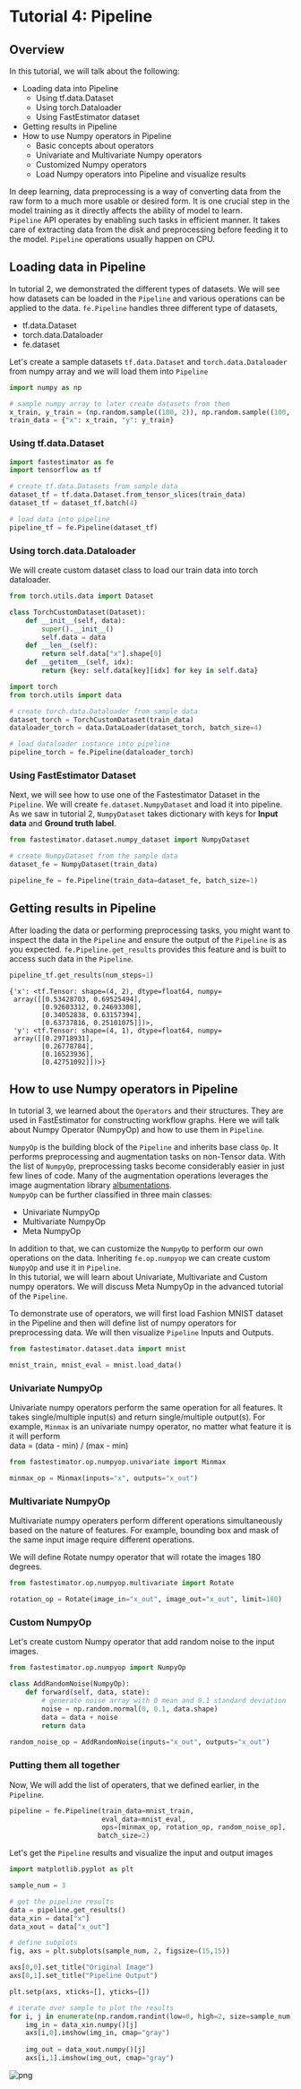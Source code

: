 # Tutorial 4: Pipeline

## Overview

In this tutorial, we will talk about the following:

* Loading data into Pipeline
    * Using tf.data.Dataset
    * Using torch.Dataloader
    * Using FastEstimator dataset
* Getting results in Pipeline
* How to use Numpy operators in Pipeline
    * Basic concepts about operators
    * Univariate and Multivariate Numpy operators
    * Customized Numpy operators
    * Load Numpy operators into Pipeline and visualize results

In deep learning, data preprocessing is a way of converting data from the raw form to a much more usable or desired form. It is one crucial step in the model training as it directly affects the ability of model to learn. <br>
`Pipeline` API operates by enabling such tasks in efficient manner. It takes care of extracting data from the disk and preprocessing before feeding it to the model. `Pipeline` operations usually happen on CPU.

## Loading data in Pipeline

In tutorial 2, we demonstrated the different types of datasets. We will see how datasets can be loaded in the `Pipeline` and various operations can be applied to the data. `fe.Pipeline` handles three different type of datasets,
* tf.data.Dataset
* torch.data.Dataloader
* fe.dataset

Let's create a sample datasets `tf.data.Dataset` and `torch.data.Dataloader` from numpy array and we will load them into `Pipeline`<br>


```python
import numpy as np

# sample numpy array to later create datasets from them
x_train, y_train = (np.random.sample((100, 2)), np.random.sample((100, 1)))
train_data = {"x": x_train, "y": y_train}
```

### Using tf.data.Dataset


```python
import fastestimator as fe
import tensorflow as tf

# create tf.data.Datasets from sample data
dataset_tf = tf.data.Dataset.from_tensor_slices(train_data)
dataset_tf = dataset_tf.batch(4)

# load data into pipeline
pipeline_tf = fe.Pipeline(dataset_tf)
```

### Using torch.data.Dataloader

We will create custom dataset class to load our train data into torch dataloader.


```python
from torch.utils.data import Dataset

class TorchCustomDataset(Dataset):
    def __init__(self, data):
        super().__init__()
        self.data = data
    def __len__(self):
        return self.data["x"].shape[0]
    def __getitem__(self, idx):
        return {key: self.data[key][idx] for key in self.data}
```


```python
import torch
from torch.utils import data

# create torch.data.Dataloader from sample data
dataset_torch = TorchCustomDataset(train_data)
dataloader_torch = data.DataLoader(dataset_torch, batch_size=4)

# load dataloader instance into pipeline
pipeline_torch = fe.Pipeline(dataloader_torch)
```

### Using FastEstimator Dataset

Next, we will see how to use one of the Fastestimator Dataset in the `Pipeline`. We will create `fe.dataset.NumpyDataset` and load it into pipeline. As we saw in tutorial 2, `NumpyDataset` takes dictionary with keys for <b>Input data</b> and <b>Ground truth label</b>.


```python
from fastestimator.dataset.numpy_dataset import NumpyDataset

# create NumpyDataset from the sample data
dataset_fe = NumpyDataset(train_data)

pipeline_fe = fe.Pipeline(train_data=dataset_fe, batch_size=1)
```

## Getting results in Pipeline

After loading the data or performing preprocessing tasks, you might want to inspect the data in the `Pipeline` and ensure the output of the `Pipeline` is as you expected. `fe.Pipeline.get_results` provides this feature and is built to access such data in the `Pipeline`.


```python
pipeline_tf.get_results(num_steps=1)
```




    {'x': <tf.Tensor: shape=(4, 2), dtype=float64, numpy=
     array([[0.53428703, 0.69525494],
            [0.92603312, 0.24693308],
            [0.34052838, 0.63157394],
            [0.63737816, 0.25101075]])>,
     'y': <tf.Tensor: shape=(4, 1), dtype=float64, numpy=
     array([[0.29718931],
            [0.26778784],
            [0.16523936],
            [0.42751092]])>}



## How to use Numpy operators in Pipeline

In tutorial 3, we learned about the `Operators` and their structures. They are used in FastEstimator for constructing workflow graphs. Here we will talk about Numpy Operator (NumpyOp) and how to use them in `Pipeline`.

`NumpyOp` is the building block of the `Pipeline` and inherits base class `Op`. It performs preprocessing and augmentation tasks on non-Tensor data. With the list of `NumpyOp`, preprocessing tasks become considerably easier in just few lines of code. Many of the augmentation operations leverages the image augmentation library [albumentations](https://github.com/albumentations-team/albumentations). <br>
`NumpyOp` can be further classified in three main classes:
   * Univariate NumpyOp
   * Multivariate NumpyOp
   * Meta NumpyOp
   
In addition to that, we can customize the `NumpyOp` to perform our own operations on the data. Inheriting `fe.op.numpyop` we can create custom `NumpyOp` and use it in `Pipeline`.<br>
In this tutorial, we will learn about Univariate, Multivariate and Custom numpy operators. We will discuss Meta NumpyOp in the advanced tutorial of the `Pipeline`.

To demonstrate use of operators, we will first load Fashion MNIST dataset in the Pipeline and then will define list of numpy operators for preprocessing data. We will then visualize `Pipeline` Inputs and Outputs.


```python
from fastestimator.dataset.data import mnist

mnist_train, mnist_eval = mnist.load_data()
```

### Univariate NumpyOp

Univariate numpy operators perform the same operation for all features. It takes single/multiple input(s) and return single/multiple output(s). For example, `Minmax` is an univariate numpy operator, no matter what feature it is it will perform<br>
data = (data - min) / (max - min)<br>


```python
from fastestimator.op.numpyop.univariate import Minmax

minmax_op = Minmax(inputs="x", outputs="x_out")
```

### Multivariate NumpyOp

Multivariate numpy operaters perform different operations simultaneously based on the nature of features. For example, bounding box and mask of the same input image require different operations.

We will define Rotate numpy operator that will rotate the images 180 degrees.


```python
from fastestimator.op.numpyop.multivariate import Rotate

rotation_op = Rotate(image_in="x_out", image_out="x_out", limit=180)
```

### Custom NumpyOp

Let's create custom Numpy operator that add random noise to the input images.


```python
from fastestimator.op.numpyop import NumpyOp

class AddRandomNoise(NumpyOp):
    def forward(self, data, state):
        # generate noise array with 0 mean and 0.1 standard deviation
        noise = np.random.normal(0, 0.1, data.shape)
        data = data + noise
        return data
    
random_noise_op = AddRandomNoise(inputs="x_out", outputs="x_out")
```

### Putting them all together

Now, We will add the list of operaters, that we defined earlier, in the `Pipeline`. 


```python
pipeline = fe.Pipeline(train_data=mnist_train,
                       eval_data=mnist_eval,
                       ops=[minmax_op, rotation_op, random_noise_op],
                      batch_size=2)
```

Let's get the `Pipeline` results and visualize the input and output images


```python
import matplotlib.pyplot as plt

sample_num = 3

# get the pipeline results
data = pipeline.get_results()
data_xin = data["x"]
data_xout = data["x_out"]

# define subplots 
fig, axs = plt.subplots(sample_num, 2, figsize=(15,15))

axs[0,0].set_title("Original Image")
axs[0,1].set_title("Pipeline Output")

plt.setp(axs, xticks=[], yticks=[])

# iterate over sample to plot the results
for i, j in enumerate(np.random.randint(low=0, high=2, size=sample_num)):
    img_in = data_xin.numpy()[j]
    axs[i,0].imshow(img_in, cmap="gray")
    
    img_out = data_xout.numpy()[j]
    axs[i,1].imshow(img_out, cmap="gray")
```


![png](assets/tutorial/t04_pipeline_files/t04_pipeline_39_0.png)

